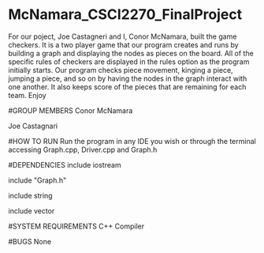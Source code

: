 # McNamara_CSCI2270_FinalProject
For our poject, Joe Castagneri and I, Conor McNamara, built the game checkers.  It is a two player game that our program creates and runs by building a graph and displaying the nodes as pieces on the board. All of the specific rules of checkers are displayed in the rules option as the program initially starts. Our program checks piece movement, kinging a piece, jumping a piece, and so on by having the nodes in the graph interact with one another. It also keeps score of the pieces that are remaining for each team. Enjoy

#GROUP MEMBERS
Conor McNamara

Joe Castagnari

#HOW TO RUN
Run the program in any IDE you wish or through the terminal accessing Graph.cpp, Driver.cpp and Graph.h

#DEPENDENCIES
include iostream

include "Graph.h"

include string

include vector

#SYSTEM REQUIREMENTS
C++ Compiler

#BUGS
None
